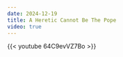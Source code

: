 ```yaml
---
date: 2024-12-19
title: A Heretic Cannot Be The Pope
video: true
---
```



{{< youtube 64C9evVZ7Bo >}}
